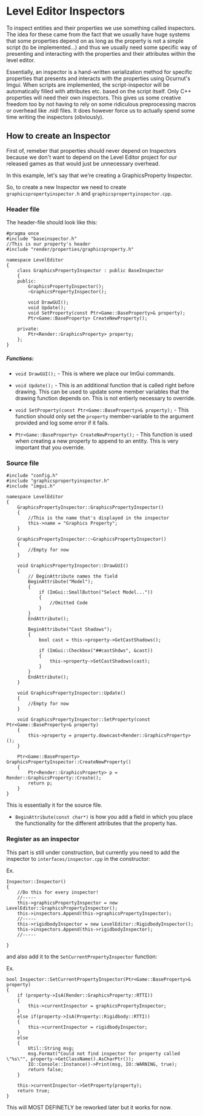  # Level Editor Inspectors

To inspect entities and their properties we use something called inspectors.
The idea for these came from the fact that we usually have huge systems that some properties depend on as long as the property is not a simple script (to be implemented...) and thus we usually need some specific way of presenting and interacting with the properties and their attributes within the level editor.

Essentially, an inspector is a hand-written serialization method for specific properties that presents and interacts with the properties using Ocurnut's Imgui. When scripts are implemented, the script-inspector will be automatically filled with attributes etc. based on the script itself. Only C++ properties will need their own inspectors. This gives us some creative freedom too by not having to rely on some ridiculous preprocessing macros or overhead like .nidl files. It does however force us to actually spend some time writing the inspectors (obviously).

## How to create an Inspector
First of, remeber that properties should never depend on Inspectors because we don't want to depend on the Level Editor project for our released games as that would just be unnecessary overhead.

In this example, let's say that we're creating a GraphicsProperty Inspector.

So, to create a new Inspector we need to create `graphicspropertyinspector.h` and `graphicspropertyinspector.cpp`.
### Header file
The header-file should look like this:

    #pragma once
    #include "baseinspector.h"
    //This is our property's header
    #include "render/properties/graphicsproperty.h"

    namespace LevelEditor
    {
        class GraphicsPropertyInspector : public BaseInspector
        {
        public:
            GraphicsPropertyInspector();
            ~GraphicsPropertyInspector();

            void DrawGUI();
            void Update();
            void SetProperty(const Ptr<Game::BaseProperty>& property);            
            Ptr<Game::BaseProperty> CreateNewProperty();

        private:
            Ptr<Render::GraphicsProperty> property;            
        };
    }

##### Functions:
* `void DrawGUI();` - This is where we place our ImGui commands.

* `void Update();` - This is an additional function that is called right before drawing. This can be used to update some member variables that the drawing function depends on. This is not entierly necessary to override.

* `void SetProperty(const Ptr<Game::BaseProperty>& property);` - This function should only set the `property` member-variable to the argument provided and log some error if it fails.

* `Ptr<Game::BaseProperty> CreateNewProperty();` - This function is used when creating a new property to append to an entity. This is very important that you override.

### Source file

    #include "config.h"
    #include "graphicspropertyinspector.h"
    #include "imgui.h"

    namespace LevelEditor
    {
        GraphicsPropertyInspector::GraphicsPropertyInspector()
        {
            //This is the name that's displayed in the inspector
            this->name = "Graphics Property";
        }
        
        GraphicsPropertyInspector::~GraphicsPropertyInspector()
        {
            //Empty for now
        }
        
        void GraphicsPropertyInspector::DrawGUI()
        {
            // BeginAttribute names the field
            BeginAttribute("Model");
            {
                if (ImGui::SmallButton("Select Model..."))
                {
                    //Omitted Code
                }                
            }
            EndAttribute();

            BeginAttribute("Cast Shadows");
            {
                bool cast = this->property->GetCastShadows();

                if (ImGui::Checkbox("##castShdws", &cast))
                {
                    this->property->SetCastShadows(cast);
                }
            }
            EndAttribute();
        }

        void GraphicsPropertyInspector::Update()
        {
            //Empty for now
        }

        void GraphicsPropertyInspector::SetProperty(const Ptr<Game::BaseProperty>& property)
        {
            this->property = property.downcast<Render::GraphicsProperty>();            
        }

        Ptr<Game::BaseProperty> GraphicsPropertyInspector::CreateNewProperty()
        {
            Ptr<Render::GraphicsProperty> p = Render::GraphicsProperty::Create();
            return p;
        }
    }

This is essentially it for the source file.

* `BeginAttribute(const char*)` is how you add a field in which you place the functionality for the different attributes that the property has.

### Register as an inspector
This part is still under construction, but currently you need to add the inspector to `interfaces/inspector.cpp` in the constructor:

Ex.

    Inspector::Inspector()
	{
		//Do this for every inspector!
		//-----
		this->graphicsPropertyInspector = new LevelEditor::GraphicsPropertyInspector();
		this->inspectors.Append(this->graphicsPropertyInspector);
		//-----
		this->rigidbodyInspector = new LevelEditor::RigidbodyInspector();
		this->inspectors.Append(this->rigidbodyInspector);
		//-----

	}

and also add it to the `SetCurrentPropertyInspector` function:

Ex.

    bool Inspector::SetCurrentPropertyInspector(Ptr<Game::BaseProperty>& property)
	{
		if (property->IsA(Render::GraphicsProperty::RTTI))
		{
			this->currentInspector = graphicsPropertyInspector;
		}
		else if(property->IsA(Property::Rigidbody::RTTI))
		{
			this->currentInspector = rigidbodyInspector;
		}
		else
		{
			Util::String msg;
			msg.Format("Could not find inspector for property called \"%s\"", property->GetClassName().AsCharPtr());
			IO::Console::Instance()->Print(msg, IO::WARNING, true);
			return false;
		}

		this->currentInspector->SetProperty(property);
		return true;
	}

This will MOST DEFINETLY be reworked later but it works for now.